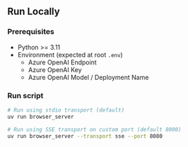 ## Run Locally

### Prerequisites
- Python >= 3.11
- Environment (expected at root `.env`)
   - Azure OpenAI Endpoint
   - Azure OpenAI Key
   - Azure OpenAI Model / Deployment Name

### Run script

```bash
# Run using stdio transport (default)
uv run browser_server

# Run using SSE transport on custom port (default 8000)
uv run browser_server --transport sse --port 8080
```